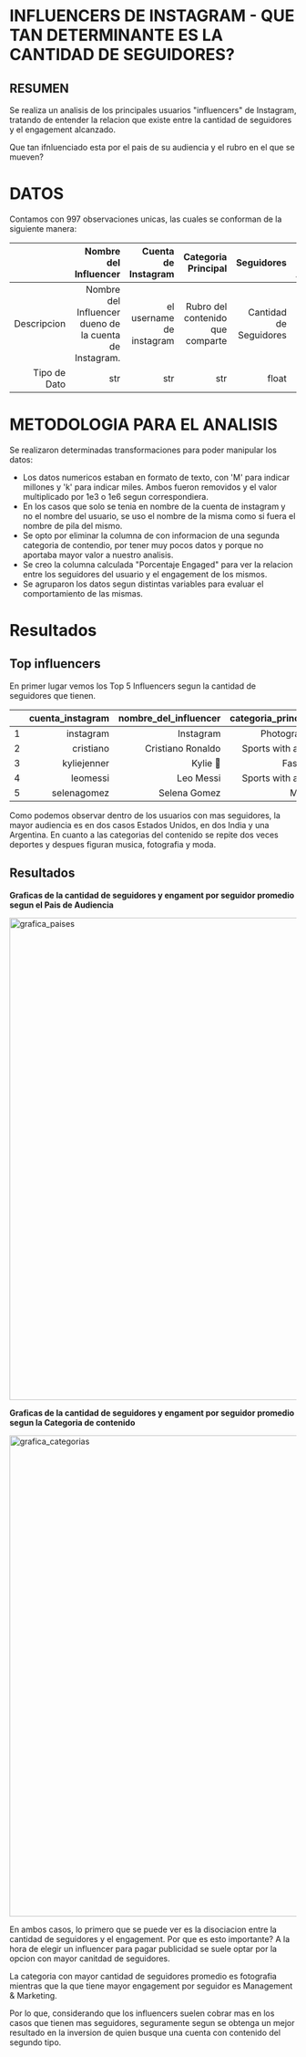 # INFLUENCERS DE INSTAGRAM - QUE TAN DETERMINANTE ES LA CANTIDAD DE SEGUIDORES?

## RESUMEN
Se realiza un analisis de los principales usuarios "influencers" de Instagram, tratando de entender
la relacion que existe entre la cantidad de seguidores y el engagement alcanzado. 

Que tan ifnluenciado esta por el pais de su audiencia y el rubro en el que se mueven?

# DATOS

Contamos con 997 observaciones unicas, las cuales se conforman de la siguiente manera:

|  | Nombre del Influencer | Cuenta de Instagram | Categoria Principal | Seguidores |  Principal Pais Audciencia | Engagement | Engagement Promedio |  |
|---:|---:|---:|---:|---:|---:|---:|---:|---|
| Descripcion | Nombre del Influencer dueno de la cuenta de Instagram. | el username de instagram | Rubro del contenido que comparte| Cantidad de Seguidores| Pais de donde son la mayoria de sus seguidores | Usuarios que interactuan con su contenido| Usuarios que interactuan con su contenido en promedio |  |
| Tipo de Dato | str | str | str | float | str | float | float |  |

# METODOLOGIA PARA EL ANALISIS
Se realizaron determinadas transformaciones para poder manipular los datos:
* Los datos numericos estaban en formato de texto, con 'M' para indicar millones y 'k' para indicar miles. Ambos fueron removidos y el valor multiplicado por 1e3 o 1e6 segun correspondiera.
* En los casos que solo se tenia en nombre de la cuenta de instagram y no el nombre del usuario, se uso el nombre de la misma como si fuera el nombre de pila del mismo.
* Se opto por eliminar la columna de con informacion de una segunda categoria de contendio, por tener muy pocos datos y porque no aportaba mayor valor a nuestro analisis. 
* Se creo la columna calculada "Porcentaje Engaged" para ver la relacion entre los seguidores del usuario y el engagement de los mismos.
* Se agruparon los datos segun distintas variables para evaluar el comportamiento de las mismas.


# Resultados
## Top influencers

En primer lugar vemos los Top 5 Influencers segun la cantidad de seguidores que tienen.

|   | cuenta_instagram   | nombre_del_influencer   | categoria_principal   |   seguidores | pais_audiencia   |   engagement |   engagement_promedio |   porcentaje_engaged |  |
|---:|---:|---:|---:|---:|---:|---:|---:|---:|---|
| 1 | instagram   | Instagram     | Photography     |    4.872e+08 | India     | 352300       |         467400        |             0.095936 |  |
| 2 | cristiano          | Cristiano Ronaldo       | Sports with a ball    |    4.196e+08 | India            |      5.7e+06 |              7e+06    |             1.66826  |  |
| 3 | kyliejenner        | Kylie 🤍                | Fashion               |    3.233e+08 | United States    |      7.6e+06 |              1.23e+07 |             3.80452  |  |
| 4 | leomessi           | Leo Messi               | Sports with a ball    |    3.154e+08 | Argentina        |      4e+06   |              5.3e+06  |             1.68041  |  |
| 5 | selenagomez        | Selena Gomez            | Music                 |    3.082e+08 | United States    |      3.3e+06 |              4.4e+06  |             1.42764  |

Como podemos observar dentro de los usuarios con mas seguidores, la mayor audiencia es en dos casos Estados Unidos, en dos India y una Argentina. 
En cuanto a las categorias del contenido se repite dos veces deportes y despues figuran musica, fotografia y moda.

## Resultados
 **Graficas de la cantidad de seguidores y engament por seguidor promedio segun el Pais de Audiencia**

<img width="846" alt="grafica_paises" src="https://user-images.githubusercontent.com/94876317/162660931-7335f9cf-10c8-4b3e-bc41-5d82d59abf76.png">


**Graficas de la cantidad de seguidores y engament por seguidor promedio segun la Categoria de contenido**

<img width="844" alt="grafica_categorias" src="https://user-images.githubusercontent.com/94876317/162660825-e8ea4caa-ad45-4697-88ba-64dc4d463330.png">

En ambos casos, lo primero que se puede ver es la disociacion entre la cantidad de seguidores y el engagement. 
Por que es esto importante? A la hora de elegir un influencer para pagar publicidad se suele optar por la opcion con mayor canitdad de seguidores. 

La categoria con mayor cantidad de seguidores promedio es fotografia mientras que la que tiene mayor engagement por 
seguidor es Management & Marketing. 

Por lo que, considerando que los influencers suelen cobrar mas en los casos que tienen mas seguidores, seguramente segun se obtenga un mejor resultado en la inversion de quien busque una cuenta con contenido del segundo tipo.

 
